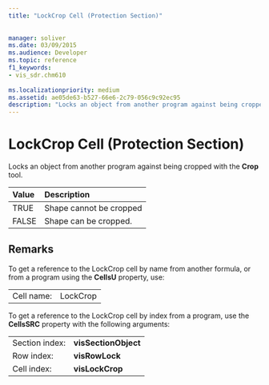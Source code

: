```yaml
---
title: "LockCrop Cell (Protection Section)"
 
 
manager: soliver
ms.date: 03/09/2015
ms.audience: Developer
ms.topic: reference
f1_keywords:
- vis_sdr.chm610
 
ms.localizationpriority: medium
ms.assetid: ae05de63-b527-66e6-2c79-056c9c92ec95
description: "Locks an object from another program against being cropped with the Crop tool."
---
```


# LockCrop Cell (Protection Section)

Locks an object from another program against being cropped with the **Crop** tool. 
  
|**Value**|**Description**|
|:-----|:-----|
| TRUE  <br/> | Shape cannot be cropped  <br/> |
| FALSE  <br/> | Shape can be cropped. |
   
## Remarks

To get a reference to the LockCrop cell by name from another formula, or from a program using the **CellsU** property, use: 
  
|||
|:-----|:-----|
| Cell name:  <br/> | LockCrop  <br/> |
   
To get a reference to the LockCrop cell by index from a program, use the **CellsSRC** property with the following arguments: 
  
|||
|:-----|:-----|
| Section index:  <br/> |**visSectionObject** <br/> |
| Row index:  <br/> |**visRowLock** <br/> |
| Cell index:  <br/> |**visLockCrop** <br/> |
   

